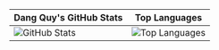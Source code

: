 | Dang Quy's GitHub Stats | Top Languages |
|--------------------------|----------------|
| ![GitHub Stats](https://github-readme-stats.vercel.app/api?username=QuyDang1108&show_icons=true&theme=radical) | ![Top Languages](https://github-readme-stats.vercel.app/api/top-langs/?username=QuyDang1108&layout=compact&langs_count=5&theme=radical) |
